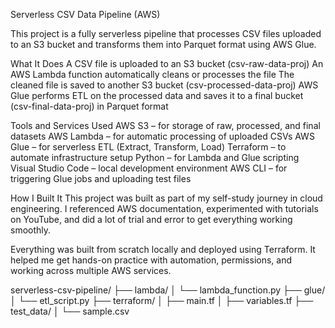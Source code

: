 Serverless CSV Data Pipeline (AWS)

This project is a fully serverless pipeline that processes CSV files uploaded to an S3 bucket and transforms them into Parquet format using AWS Glue.

What It Does
A CSV file is uploaded to an S3 bucket (csv-raw-data-proj)
An AWS Lambda function automatically cleans or processes the file
The cleaned file is saved to another S3 bucket (csv-processed-data-proj)
AWS Glue performs ETL on the processed data and saves it to a final bucket (csv-final-data-proj) in Parquet format

Tools and Services Used
AWS S3 – for storage of raw, processed, and final datasets
AWS Lambda – for automatic processing of uploaded CSVs
AWS Glue – for serverless ETL (Extract, Transform, Load)
Terraform – to automate infrastructure setup
Python – for Lambda and Glue scripting
Visual Studio Code – local development environment
AWS CLI – for triggering Glue jobs and uploading test files

How I Built It
This project was built as part of my self-study journey in cloud engineering. I referenced AWS documentation, experimented with tutorials on YouTube, and did a lot of trial and error to get everything working smoothly.

Everything was built from scratch locally and deployed using Terraform. It helped me get hands-on practice with automation, permissions, and working across multiple AWS services.

serverless-csv-pipeline/
├── lambda/
│ └── lambda_function.py
├── glue/
│ └── etl_script.py
├── terraform/
│ ├── main.tf
│ ├── variables.tf
├── test_data/
│ └── sample.csv
